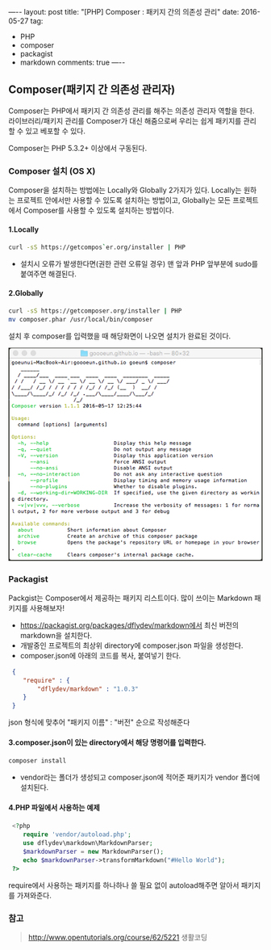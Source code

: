 —--
layout: post
title:  "[PHP] Composer : 패키지 간의 의존성 관리"
date:   2016-05-27
tag:
- PHP
- composer
- packagist
- markdown
comments: true
—--

## Composer(패키지 간 의존성 관리자)

Composer는 PHP에서 패키지 간 의존성 관리를 해주는 의존성 관리자 역할을 한다.
라이브러리/패키지 관리를 Composer가 대신 해줌으로써 우리는 쉽게 패키지를 관리할 수 있고 베포할 수 있다.

Composer는 PHP 5.3.2+ 이상에서 구동된다.

### Composer 설치 (OS X)

Composer을 설치하는 방법에는 Locally와 Globally 2가지가 있다. 
Locally는 원하는 프로젝트 안에서만 사용할 수 있도록 설치하는 방법이고, 
Globally는 모든 프로젝트에서 Composer를 사용할 수 있도록 설치하는 방법이다.

#### 1.Locally
```bash
curl -sS https://getcompos`er.org/installer | PHP
```

* 설치시 오류가 발생한다면(권한 관련 오류일 경우) 맨 앞과 PHP 앞부분에 sudo를 붙여주면 해결된다.

#### 2.Globally
```bash
curl -sS https://getcomposer.org/installer | PHP
mv composer.phar /usr/local/bin/composer
```

 설치 후 composer를 입력했을 때 해당화면이 나오면 설치가 완료된 것이다.

 ![image](../assets/img/post_images/post_php_composer_1.png)

 ### Packagist

 Packgist는 Composer에서 제공하는 패키지 리스트이다. 
 많이 쓰이는 Markdown 패키지를 사용해보자!

* https://packagist.org/packages/dflydev/markdown에서 최신 버전의 markdown을 설치한다.
* 개발중인 프로젝트의 최상위 directory에 composer.json 파일을 생성한다.
* composer.json에 아래의 코드를 복사, 붙여넣기 한다.
```json
 {
 	"require" : {
 		"dflydev/markdown" : "1.0.3"
 	}
 }
```
json 형식에 맞추어 "패키지 이름" : "버전" 순으로 작성해준다

#### 3.composer.json이 있는 directory에서 해당 명령어를 입력한다.
 ```bash
 composer install
 ```

* vendor라는 폴더가 생성되고 composer.json에 적어준 패키지가 vendor 폴더에 설치된다.

#### 4.PHP 파일에서 사용하는 예제
```php
 <?php
 	require 'vendor/autoload.php';
 	use dflydev\markdown\MarkdownParser;
 	$markdownParser = new MarkdownParser();
 	echo $markdownParser->transformMarkdown("#Hello World");
 ?>
 ```

require에서 사용하는 패키지를 하나하나 쓸 필요 없이 autoload해주면 알아서 패키지를 가져와준다.


 ### 참고
 > http://www.opentutorials.org/course/62/5221 생활코딩